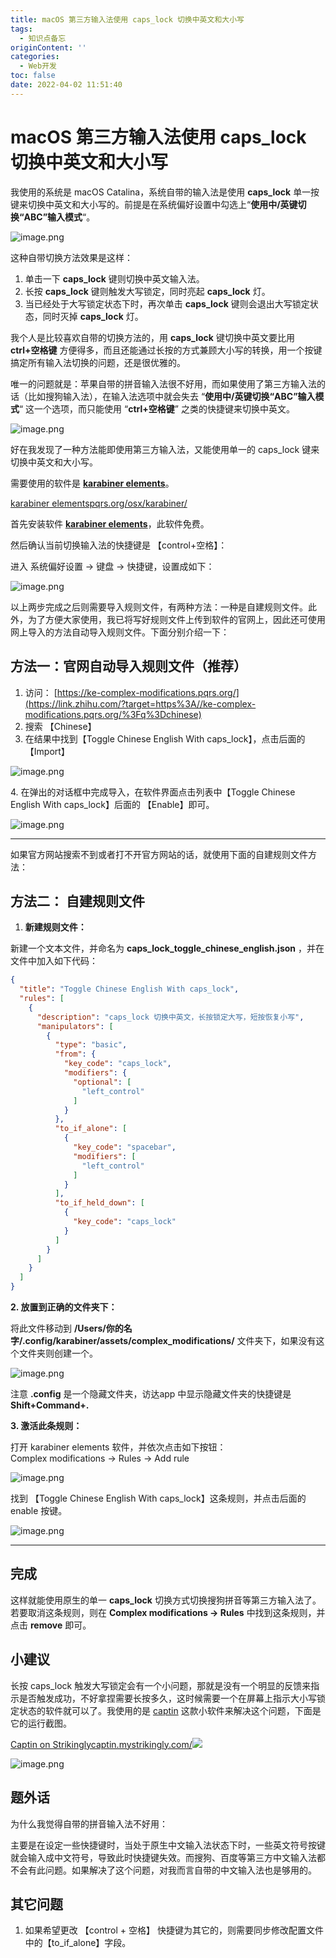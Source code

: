 ```yaml
---
title: macOS 第三方输入法使用 caps_lock 切换中英文和大小写
tags:
  - 知识点备忘
originContent: ''
categories:
  - Web开发
toc: false
date: 2022-04-02 11:51:40
---
```


# macOS 第三方输入法使用 caps_lock 切换中英文和大小写

我使用的系统是 macOS Catalina，系统自带的输入法是使用 **caps\_lock** 单一按键来切换中英文和大小写的。前提是在系统偏好设置中勾选上“**使用中/英键切换“ABC”输入模式**“。

![image.png](https://blogimage.houjiyi.com/FvA3d7aNfdgj6bRg6UNgLGU7WKDw)

这种自带切换方法效果是这样：

1.  单击一下 **caps\_lock** 键则切换中英文输入法。
2.  长按 **caps\_lock** 键则触发大写锁定，同时亮起 **caps\_lock** 灯。
3.  当已经处于大写锁定状态下时，再次单击 **caps\_lock** 键则会退出大写锁定状态，同时灭掉 **caps\_lock** 灯。

我个人是比较喜欢自带的切换方法的，用 **caps\_lock** 键切换中英文要比用 **ctrl+空格键** 方便得多，而且还能通过长按的方式兼顾大小写的转换，用一个按键搞定所有输入法切换的问题，还是很优雅的。

唯一的问题就是：苹果自带的拼音输入法很不好用，而如果使用了第三方输入法的话（比如搜狗输入法），在输入法选项中就会失去 “**使用中/英键切换“ABC”输入模式**“ 这一个选项，而只能使用 “**ctrl+空格键**” 之类的快捷键来切换中英文。

![image.png](https://blogimage.houjiyi.com/FhNYsogdUiDgvMme5gXVoA4sdDQh)

好在我发现了一种方法能即使用第三方输入法，又能使用单一的 caps\_lock 键来切换中英文和大小写。

需要使用的软件是 **[karabiner elements](https://link.zhihu.com/?target=https%3A//pqrs.org/osx/karabiner/)**。

[karabiner elements​pqrs.org/osx/karabiner/](https://link.zhihu.com/?target=https%3A//pqrs.org/osx/karabiner/)

首先安装软件 **[karabiner elements](https://link.zhihu.com/?target=https%3A//pqrs.org/osx/karabiner/)**，此软件免费。

然后确认当前切换输入法的快捷键是 【control+空格】：

进入 系统偏好设置 -> 键盘 -> 快捷键，设置成如下：

![image.png](https://blogimage.houjiyi.com/Fqpo7IARbigAnZHTTYNqTXRxaxz_)

以上两步完成之后则需要导入规则文件，有两种方法：一种是自建规则文件。此外，为了方便大家使用，我已将写好规则文件上传到软件的官网上，因此还可使用网上导入的方法自动导入规则文件。下面分别介绍一下：

## 方法一：官网自动导入规则文件（推荐）

1.  访问： [https://ke-complex-modifications.pqrs.org/](https://link.zhihu.com/?target=https%3A//ke-complex-modifications.pqrs.org/%3Fq%3Dchinese)
2.  搜索 【Chinese】
3.  在结果中找到【Toggle Chinese English With caps\_lock】，点击后面的 【Import】

![image.png](https://blogimage.houjiyi.com/FvOAJfWLXotNgGbQZmWGieMYZhOK)

4\. 在弹出的对话框中完成导入，在软件界面点击列表中【Toggle Chinese English With caps\_lock】后面的 【Enable】即可。

![image.png](https://blogimage.houjiyi.com/FnmkGapSit_hJzV6vnGPZu5deSc2)

* * *

如果官方网站搜索不到或者打不开官方网站的话，就使用下面的自建规则文件方法：

## **方法二： 自建规则文件**

1.  **新建规则文件：**

新建一个文本文件，并命名为 **caps\_lock\_toggle\_chinese\_english.json** ，并在文件中加入如下代码：

```json
{
  "title": "Toggle Chinese English With caps_lock",
  "rules": [
    {
      "description": "caps_lock 切换中英文，长按锁定大写，短按恢复小写",
      "manipulators": [
        {
          "type": "basic",
          "from": {
            "key_code": "caps_lock",
            "modifiers": {
              "optional": [
                "left_control"
              ]
            }
          },
          "to_if_alone": [
            {
              "key_code": "spacebar",
              "modifiers": [
                "left_control"
              ]
            }
          ],
          "to_if_held_down": [
            {
              "key_code": "caps_lock"
            }
          ]
        }
      ]
    }
  ]
}
```

**2\. 放置到正确的文件夹下：**

将此文件移动到 **/Users/你的名字/.config/karabiner/assets/complex\_modifications/** 文件夹下，如果没有这个文件夹则创建一个。

![image.png](https://blogimage.houjiyi.com/FqlPUOXKjalyUNKmoWaw9E_c2ibt)

注意 **.config** 是一个隐藏文件夹，访达app 中显示隐藏文件夹的快捷键是 **Shift+Command+.**

**3\. 激活此条规则：**

打开 karabiner elements 软件，并依次点击如下按钮：  
Complex modifications -> Rules -> Add rule

![image.png](https://blogimage.houjiyi.com/FtygfNv9-7AbkHei1jM9kRUYDXc-)

找到 【Toggle Chinese English With caps\_lock】这条规则，并点击后面的 enable 按键。

![image.png](https://blogimage.houjiyi.com/Fh3G-qzF0fBHaZgGrI1b-XpmdUqH)

* * *

## 完成

这样就能使用原生的单一 **caps\_lock** 切换方式切换搜狗拼音等第三方输入法了。若要取消这条规则，则在 **Complex modifications -> Rules** 中找到这条规则，并点击 **remove** 即可。

## 小建议

长按 caps\_lock 触发大写锁定会有一个小问题，那就是没有一个明显的反馈来指示是否触发成功，不好拿捏需要长按多久，这时候需要一个在屏幕上指示大小写锁定状态的软件就可以了。我使用的是 [captin](https://link.zhihu.com/?target=http%3A//captin.mystrikingly.com/) 这款小软件来解决这个问题，下面是它的运行截图。

[Captin on Strikingly​captin.mystrikingly.com/![](https://pic3.zhimg.com/v2-6a4ce874c3bcad1cf569cd7c3a6eea1a_ipico.jpg)](https://link.zhihu.com/?target=http%3A//captin.mystrikingly.com/)

![image.png](https://blogimage.houjiyi.com/FsZDYBQPsQSweYHPXlPImh4UuTiE)

## 题外话

为什么我觉得自带的拼音输入法不好用：

主要是在设定一些快捷键时，当处于原生中文输入法状态下时，一些英文符号按键就会输入成中文符号，导致此时快捷键失效。而搜狗、百度等第三方中文输入法都不会有此问题。如果解决了这个问题，对我而言自带的中文输入法也是够用的。

## 其它问题

1.  如果希望更改 【control + 空格】 快捷键为其它的，则需要同步修改配置文件中的【to\_if\_alone】字段。
